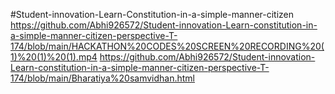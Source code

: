 #Student-innovation-Learn-Constitution-in-a-simple-manner-citizen
https://github.com/Abhi926572/Student-innovation-Learn-constitution-in-a-simple-manner-citizen-perspective-T-174/blob/main/HACKATHON%20CODES%20SCREEN%20RECORDING%20(1)%20(1)%20(1).mp4
https://github.com/Abhi926572/Student-innovation-Learn-constitution-in-a-simple-manner-citizen-perspective-T-174/blob/main/Bharatiya%20samvidhan.html
